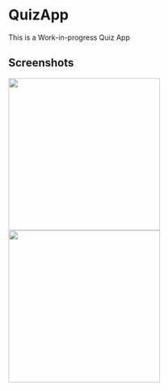 # QuizApp
This is a Work-in-progress Quiz App

## Screenshots
<p float="left">
  <img src="https://user-images.githubusercontent.com/77198883/183261591-f3193343-ddb6-4b55-8933-60a3b345009e.png" width="300"/>
  <img src="https://user-images.githubusercontent.com/77198883/183261650-9959c3bc-ff61-4609-acd0-54c3b6aeb97e.png" width="300"/>
</p>



